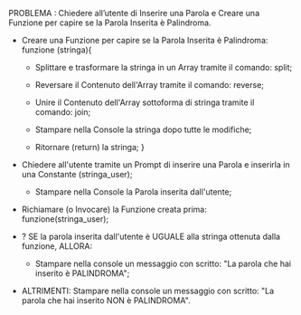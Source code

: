 PROBLEMA : Chiedere all’utente di Inserire una Parola e Creare una Funzione per capire se la Parola Inserita è Palindroma.


- Creare una Funzione per capire se la Parola Inserita è Palindroma: funzione (stringa){

    - Splittare e trasformare la stringa in un Array tramite il comando: split;

    - Reversare il Contenuto dell'Array tramite il comando: reverse;

    - Unire il Contenuto dell'Array sottoforma di stringa tramite il comando: join;

    - Stampare nella Console la stringa dopo tutte le modifiche;

    - Ritornare (return) la stringa;
}


- Chiedere all'utente tramite un Prompt di inserire una Parola e inserirla in una Constante (stringa_user);

    - Stampare nella Console la Parola inserita dall'utente;


- Richiamare (o Invocare) la Funzione creata prima: funzione(stringa_user);


- ? SE la parola inserita dall'utente è UGUALE alla stringa ottenuta dalla funzione, ALLORA:

    - Stampare nella console un messaggio con scritto: "La parola che hai inserito è PALINDROMA";

- ALTRIMENTI: Stampare nella console un messaggio con scritto: "La parola che hai inserito NON è PALINDROMA".